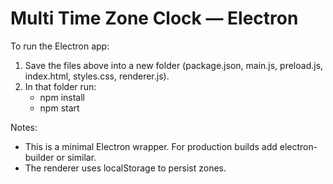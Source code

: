 # Multi Time Zone Clock — Electron

To run the Electron app:

1. Save the files above into a new folder (package.json, main.js, preload.js, index.html, styles.css, renderer.js).
2. In that folder run:
   - npm install
   - npm start

Notes:
- This is a minimal Electron wrapper. For production builds add electron-builder or similar.
- The renderer uses localStorage to persist zones.